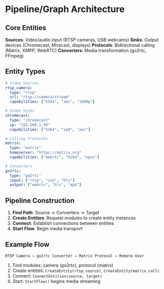 # Pipeline/Graph Architecture

## Core Entities

**Sources**: Video/audio input (RTSP cameras, USB webcams)
**Sinks**: Output devices (Chromecast, Miracast, displays)
**Protocols**: Bidirectional calling (Matrix, XMPP, WebRTC)
**Converters**: Media transformation (go2rtc, FFmpeg)

## Entity Types

```yaml
# Video Sources
rtsp_camera:
  type: "rtsp"
  url: "rtsp://camera/stream"
  capabilities: ["h264", "aac", "1080p"]

# Video Sinks  
chromecast:
  type: "chromecast"
  ip: "192.168.1.50"
  capabilities: ["h264", "vp8", "aac"]

# Calling Protocols
matrix:
  type: "matrix"
  homeserver: "https://matrix.org" 
  capabilities: ["webrtc", "h264", "opus"]

# Converters
go2rtc:
  type: "go2rtc"
  input: ["rtsp", "usb", "hls"]
  output: ["webrtc", "hls", "mp4"]
```

## Pipeline Construction

1. **Find Path**: Source → Converters → Target
2. **Create Entities**: Request modules to create entity instances
3. **Connect**: Establish connections between entities
4. **Start Flow**: Begin media transport

## Example Flow

```
RTSP Camera → go2rtc Converter → Matrix Protocol → Remote User
```

1. Find modules: camera (go2rtc), protocol (matrix)
2. Create entities: `CreateEntity(rtsp_source)`, `CreateEntity(matrix_call)`
3. Connect: `ConnectEntities(source, target)`
4. Start: `StartFlow()` begins media streaming